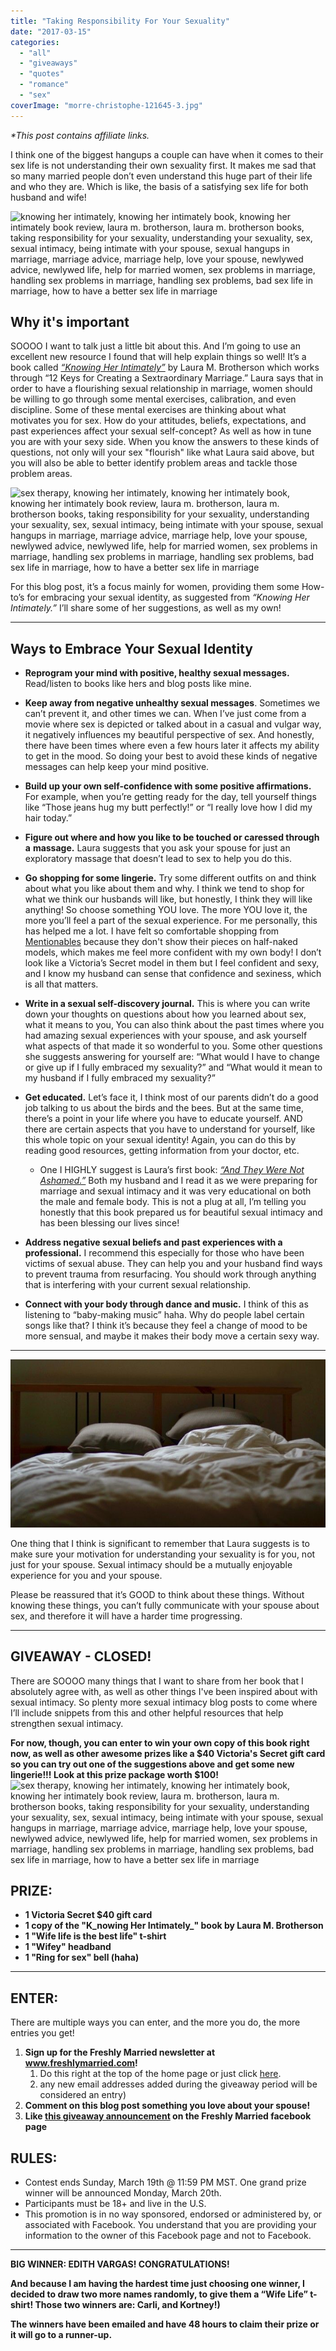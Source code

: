 ```yaml
---
title: "Taking Responsibility For Your Sexuality"
date: "2017-03-15"
categories: 
  - "all"
  - "giveaways"
  - "quotes"
  - "romance"
  - "sex"
coverImage: "morre-christophe-121645-3.jpg"
---
```


_\*This post contains affiliate links._

I think one of the biggest hangups a couple can have when it comes to their sex life is not understanding their own sexuality first. It makes me sad that so many married people don’t even understand this huge part of their life and who they are. Which is like, the basis of a satisfying sex life for both husband and wife!

![knowing her intimately, knowing her intimately book, knowing her intimately book review, laura m. brotherson, laura m. brotherson books, taking responsibility for your sexuality, understanding your sexuality, sex, sexual intimacy, being intimate with your spouse, sexual hangups in marriage, marriage advice, marriage help, love your spouse, newlywed advice, newlywed life, help for married women, sex problems in marriage, handling sex problems in marriage, handling sex problems, bad sex life in marriage, how to have a better sex life in marriage](/images/creating-a-foundation-of-healthy-sexual-thoughts-LMB-quote.png)

## Why it's important

SOOOO I want to talk just a little bit about this. And I’m going to use an excellent new resource I found that will help explain things so well! It’s a book called [_“Knowing Her Intimately”_](https://amzn.to/2qEMTIN) by Laura M. Brotherson which works through “12 Keys for Creating a Sextraordinary Marriage.” Laura says that in order to have a flourishing sexual relationship in marriage, women should be willing to go through some mental exercises, calibration, and even discipline. Some of these mental exercises are thinking about what motivates you for sex. How do your attitudes, beliefs, expectations, and past experiences affect your sexual self-concept? As well as how in tune you are with your sexy side. When you know the answers to these kinds of questions, not only will your sex "flourish" like what Laura said above, but you will also be able to better identify problem areas and tackle those problem areas.

![sex therapy, knowing her intimately, knowing her intimately book, knowing her intimately book review, laura m. brotherson, laura m. brotherson books, taking responsibility for your sexuality, understanding your sexuality, sex, sexual intimacy, being intimate with your spouse, sexual hangups in marriage, marriage advice, marriage help, love your spouse, newlywed advice, newlywed life, help for married women, sex problems in marriage, handling sex problems in marriage, handling sex problems, bad sex life in marriage, how to have a better sex life in marriage](/images/alejandra-quiroz-658-1.jpg)

For this blog post, it’s a focus mainly for women, providing them some How-to’s for embracing your sexual identity, as suggested from _“Knowing Her Intimately.”_ I’ll share some of her suggestions, as well as my own!

* * *

## Ways to Embrace Your Sexual Identity

- **Reprogram your mind with positive, healthy sexual messages.** Read/listen to books like hers and blog posts like mine.

- **Keep away from negative unhealthy sexual messages**. Sometimes we can’t prevent it, and other times we can. When I’ve just come from a movie where sex is depicted or talked about in a casual and vulgar way, it negatively influences my beautiful perspective of sex. And honestly, there have been times where even a few hours later it affects my ability to get in the mood. So doing your best to avoid these kinds of negative messages can help keep your mind positive.

- **Build up your own self-confidence with some positive affirmations.** For example, when you’re getting ready for the day, tell yourself things like “Those jeans hug my butt perfectly!” or “I really love how I did my hair today.”

- **Figure out where and how you like to be touched or caressed through a** **massage.** Laura suggests that you ask your spouse for just an exploratory massage that doesn’t lead to sex to help you do this.

- **Go shopping for some lingerie.** Try some different outfits on and think about what you like about them and why. I think we tend to shop for what we think our husbands will like, but honestly, I think they will like anything! So choose something YOU love. The more YOU love it, the more you’ll feel a part of the sexual experience. For me personally, this has helped me a lot. I have felt so comfortable shopping from [Mentionables](https://shopmentionables.com?afmc=1j) because they don't show their pieces on half-naked models, which makes me feel more confident with my own body! I don’t look like a Victoria’s Secret model in them but I feel confident and sexy, and I know my husband can sense that confidence and sexiness, which is all that matters.

- **Write in a sexual self-discovery journal.** This is where you can write down your thoughts on questions about how you learned about sex, what it means to you, You can also think about the past times where you had amazing sexual experiences with your spouse, and ask yourself what aspects of that made it so wonderful to you. Some other questions she suggests answering for yourself are: “What would I have to change or give up if I fully embraced my sexuality?” and “What would it mean to my husband if I fully embraced my sexuality?”

- **Get educated.** Let’s face it, I think most of our parents didn’t do a good job talking to us about the birds and the bees. But at the same time, there’s a point in your life where you have to educate yourself. AND there are certain aspects that you have to understand for yourself, like this whole topic on your sexual identity! Again, you can do this by reading good resources, getting information from your doctor, etc.
    - One I HIGHLY suggest is Laura’s first book: [_“And They Were Not Ashamed.”_](https://amzn.to/2HbYpRZ) Both my husband and I read it as we were preparing for marriage and sexual intimacy and it was very educational on both the male and female body. This is not a plug at all, I’m telling you honestly that this book prepared us for beautiful sexual intimacy and has been blessing our lives since!
- **Address negative sexual beliefs and past experiences with a professional.** I recommend this especially for those who have been victims of sexual abuse. They can help you and your husband find ways to prevent trauma from resurfacing. You should work through anything that is interfering with your current sexual relationship.

- **Connect with your body through dance and music.** I think of this as listening to “baby-making music” haha. Why do people label certain songs like that? I think it’s because they feel a change of mood to be more sensual, and maybe it makes their body move a certain sexy way.

* * *

![For this blog post, it’s a focus mainly for women, providing them some How-to’s for embracing your sexual identity, as suggested from “Knowing Her Intimately.” I’ll share some of her suggestions, as well as my own!](/images/quin-stevenson-14889-2.jpg)

One thing that I think is significant to remember that Laura suggests is to make sure your motivation for understanding your sexuality is for you, not just for your spouse. Sexual intimacy should be a mutually enjoyable experience for you and your spouse.

Please be reassured that it’s GOOD to think about these things. Without knowing these things, you can’t fully communicate with your spouse about sex, and therefore it will have a harder time progressing.

* * *

## GIVEAWAY - CLOSED!

There are SOOOO many things that I want to share from her book that I absolutely agree with, as well as other things I've been inspired about with sexual intimacy. So plenty more sexual intimacy blog posts to come where I’ll include snippets from this and other helpful resources that help strengthen sexual intimacy.

**For now, though, you can enter to win your own copy of this book right now, as well as other awesome prizes like a $40 Victoria's Secret gift card so you can try out one of the suggestions above and get some new lingerie!!! Look at this prize package worth $100!** ![sex therapy, knowing her intimately, knowing her intimately book, knowing her intimately book review, laura m. brotherson, laura m. brotherson books, taking responsibility for your sexuality, understanding your sexuality, sex, sexual intimacy, being intimate with your spouse, sexual hangups in marriage, marriage advice, marriage help, love your spouse, newlywed advice, newlywed life, help for married women, sex problems in marriage, handling sex problems in marriage, handling sex problems, bad sex life in marriage, how to have a better sex life in marriage](/images/wife-life-giveaways-1.png)

## PRIZE:

- **1 Victoria Secret $40 gift card**
- **1 copy of the "K_nowing Her Intimately_" book by Laura M. Brotherson**
- **1 "Wife life is the best life" t-shirt**
- **1 "Wifey" headband** 
- **1 "Ring for sex" bell (haha)**

* * *

## ENTER:

There are multiple ways you can enter, and the more you do, the more entries you get!

1. **Sign up for the Freshly Married newsletter at www.freshlymarried.com!**
    1. Do this right at the top of the home page or just click [here](http://freshlymarried.us3.list-manage.com/subscribe?u=7f42eae738681a6388816f80a&id=78c3cf254f).
    2. any new email addresses added during the giveaway period will be considered an entry)
2. **Comment on this blog post something you love about your spouse!**
3. **Like [this giveaway announcement](https://www.facebook.com/freshlymarriedadventures/posts/1434178249947542?notif_t=like&notif_id=1489624293144166) on the Freshly Married facebook page**

## RULES:

- Contest ends Sunday, March 19th @ 11:59 PM MST. One grand prize winner will be announced Monday, March 20th.
- Participants must be 18+ and live in the U.S.
- This promotion is in no way sponsored, endorsed or administered by, or associated with Facebook. You understand that you are providing your information to the owner of this Facebook page and not to Facebook.

* * *

**BIG WINNER: EDITH VARGAS! CONGRATULATIONS!**

**And because I am having the hardest time just choosing one winner, I decided to draw two more names randomly, to give them a “Wife Life” t-shirt! Those two winners are: Carli, and Kortney!)**

**The winners have been emailed and have 48 hours to claim their prize or it will go to a runner-up.**
